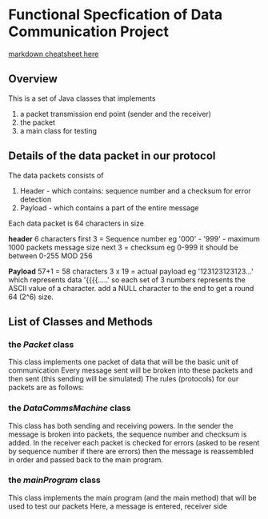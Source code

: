 # Functional Specfication of Data Communication Project
[markdown cheatsheet here](https://github.com/adam-p/markdown-here/wiki/Markdown-Cheatsheet)

## Overview
This is a set of Java classes that implements 
1) a packet transmission end point (sender and the receiver)
2) the packet
3) a main class for testing

## Details of the data packet in our protocol
The data packets consists of
1) Header - which contains: sequence number and a checksum for error detection
2) Payload - which contains a part of the entire message

Each data packet is 64 characters in size

**header** 6 characters 
first 3 = Sequence number eg '000' - '999' - maximum 1000 packets message size 
next 3 = checksum eg 0-999  it should be between 0-255  MOD 256

**Payload** 57+1 = 58 characters
3 x 19 = actual payload eg '123123123123...' which represents data '{{{{.....'
so each set of 3 numbers represents the ASCII value of a character.
add a NULL character to the end to get a round 64 (2^6) size.

## List of Classes and Methods
### the *Packet* class
This class implements one packet of data that will be the basic unit of communication
Every message sent will be broken into these packets and then sent (this sending will be simulated)
The rules (protocols) for our packets are as follows:

### the *DataCommsMachine* class
This class has both sending and receiving powers. 
In the sender the message is broken into packets, the sequence number and checksum is added.
In the receiver each packet is checked for errors (asked to be resent by sequence number if there are errors)
then the message is reassembled in order and passed back to the main program.

### the *mainProgram* class
This class implements the main program (and the main method) that will be used to test our packets
Here, a message is entered,  receiver side
